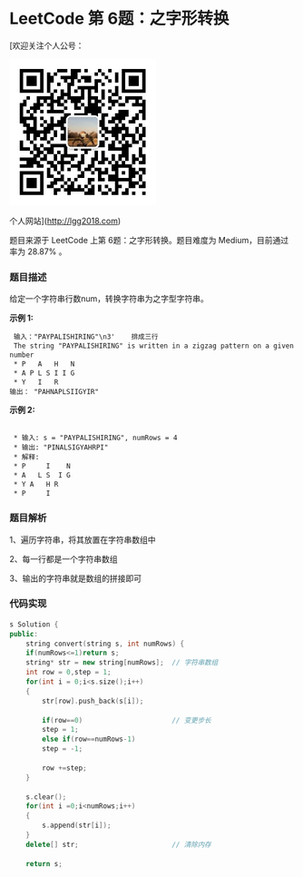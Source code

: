 # LeetCode 第 6题：之字形转换

[欢迎关注个人公号：

![个](https://github.com/leekaka/github_pics/blob/master/wechat_public/qrcode_for_gh_2e9a528eb7b6_258.jpg?raw=true)

个人网站](http://lgg2018.com)

题目来源于 LeetCode 上第 6题：之字形转换。题目难度为 Medium，目前通过率为 28.87% 。

### 题目描述

给定一个字符串行数num，转换字符串为之字型字符串。

**示例 1:**

```
 输入："PAYPALISHIRING"\n3'	排成三行
 The string "PAYPALISHIRING" is written in a zigzag pattern on a given number
 * P   A   H   N
 * A P L S I I G
 * Y   I   R
输出： "PAHNAPLSIIGYIR"
```
**示例 2:**
```

 * 输入: s = "PAYPALISHIRING", numRows = 4
 * 输出: "PINALSIGYAHRPI"
 * 解释:
 * P     I    N
 * A   L S  I G
 * Y A   H R
 * P     I
```

### 题目解析

1、遍历字符串，将其放置在字符串数组中

2、每一行都是一个字符串数组

3、输出的字符串就是数组的拼接即可

### 代码实现

```c++
s Solution {
public:
    string convert(string s, int numRows) {
	if(numRows<=1)return s;
	string* str = new string[numRows];  // 字符串数组
	int row = 0,step = 1;
	for(int i = 0;i<s.size();i++)
	{
	    str[row].push_back(s[i]);

	    if(row==0)                      // 变更步长
		step = 1;
	    else if(row==numRows-1)
		step = -1;

	    row +=step;
	}

	s.clear();                 
	for(int i =0;i<numRows;i++)
	{
	    s.append(str[i]);
	}
	delete[] str;                       // 清除内存

	return s;
```

